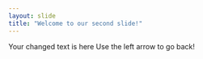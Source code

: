 ```yaml
---
layout: slide
title: "Welcome to our second slide!"
---
```

Your changed text is here
Use the left arrow to go back!
